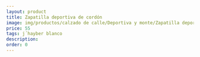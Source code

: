 ```yaml
---
layout: product
title: Zapatilla deportiva de cordón
image: img/productos/calzado de calle/Deportiva y monte/Zapatilla deportiva de cordón=55=j´hayber blanco.webp
price: 55
tags: j´hayber blanco
description: 
order: 0
---
```

